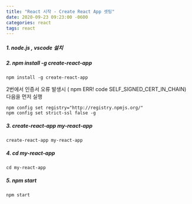 ```yaml
---
title: "React 시작 - Create React App 셋팅"
date: 2020-09-23 09:23:00 -0600
categories: react
tags: react
---
```


##### 1. node.js , vscode 설치

##### 2. npm install -g create-react-app

```
npm install -g create-react-app
```

2번에서 인증서 오류 발생시 ( npm ERR! code SELF_SIGNED_CERT_IN_CHAIN) 다음을 먼저 실행

```
npm config set registry="http://registry.npmjs.org/"
npm config set strict-ssl false -g 
```

##### 3. create-react-app my-react-app
```
create-react-app my-react-app
```

##### 4. cd my-react-app
```
cd my-react-app
```

##### 5. npm start
```
npm start
```
